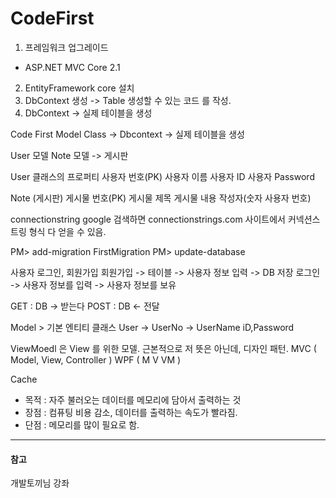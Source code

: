 # CodeFirst

1. 프레임워크 업그레이드
- ASP.NET MVC Core 2.1
2. EntityFramework core 설치
3. DbContext 생성 -> Table 생성할 수 있는 코드
를 작성.
4. DbContext -> 실제 테이블을 생성

Code First
Model Class -> Dbcontext -> 실제 테이블을 생성

User 모델
Note 모델 -> 게시판

User 클래스의 프로퍼티
사용자 번호(PK)
사용자 이름
사용자 ID
사용자 Password

Note (게시판)
게시물 번호(PK)
게시물 제목
게시물 내용
작성자(숫자     사용자 번호)

connectionstring google 검색하면 connectionstrings.com 사이트에서 커넥션스트링 형식 다 얻을 수 있음.

PM> add-migration FirstMigration
PM> update-database

사용자 로그인, 회원가입
회원가입 -> 테이블 -> 사용자 정보 입력 -> DB 저장
로그인 -> 사용자 정보를 입력 -> 사용자 정보를 보유

GET : DB -> 받는다
POST : DB <- 전달

Model > 기본 엔티티 클래스
User
-> UserNo
-> UserName
iD,Password

ViewMoedl 은 View 를 위한 모델.
근본적으로 저 뜻은 아닌데, 디자인 패턴.
MVC ( Model, View, Controller )
WPF ( M V VM )

Cache 
- 목적 : 자주 불러오는 데이터를 메모리에 담아서 출력하는 것
- 장점 : 컴퓨팅 비용 감소, 데이터를 출력하는 속도가 빨라짐.
- 단점 : 메모리를 많이 필요로 함.

---
#### 참고

개발토끼님 강좌